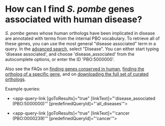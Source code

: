 # How can I find *S. pombe* genes associated with human disease?
<!-- pombase_categories: Orthology,Finding data -->

*S. pombe* genes whose human orthologs have been implicated in disease
are annotated with terms from the internal PBO vocabulary. To retrieve
all of these genes, you can use the most general "disease associated"
term in a query. In the [advanced search](/query), select
"Disease". You can either start typing 'disease associated', and
choose 'disease_associated' from the autocomplete options, or enter
the ID 'PBO:5000000'.

Also see the FAQs on [finding genes conserved in human](/faq/how-can-i-find-all-s.-pombe-genes-are-conserved-human),
[finding the ortholog of a specific gene](/faq/how-can-i-find-s.-pombe-ortholog-s-human-gene), and on
[downloading the full set of curated orthologs](/faq/how-can-i-obtain-list-human-and-s.-pombe-orthologs).


Example queries:

-  <app-query-link [goToResults]="true" [linkText]="'disease\_associated (PBO:5000000)'"
    [predefinedQueryId]="'all_diseases'">
  </app-query-link>

-  <app-query-link [goToResults]="true" [linkText]="'cancer (PBO:0000239)'"
    [predefinedQueryId]="'cancer'">
  </app-query-link>
